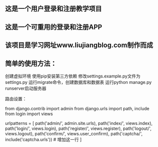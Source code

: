 ## 这是一个用户登录和注册教学项目
## 这是一个可重用的登录和注册APP
## 该项目是学习网址www.liujiangblog.com制作而成

## 简单的使用方法：


创建虚拟环境
使用pip安装第三方依赖
修改settings.example.py文件为settings.py
运行migrate命令，创建数据库和数据表
运行python manage.py runserver启动服务器


路由设置：


from django.contrib import admin
from django.urls import path, include
from login import views

urlpatterns = [
    path('admin/', admin.site.urls),
    path('index/', views.index),
    path('login/', views.login),
    path('register/', views.register),
    path('logout/', views.logout),
    path('confirm/', views.user_confirm),
    path('captcha/', include('captcha.urls'))   # 增加这一行
]
